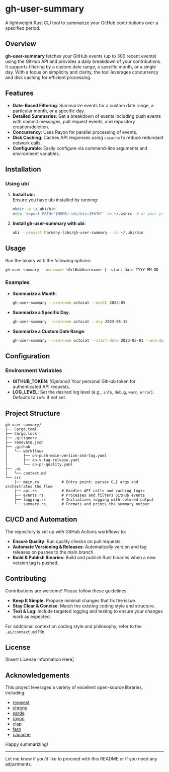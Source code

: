 # gh-user-summary

A lightweight Rust CLI tool to summarize your GitHub contributions over a specified period.

## Overview

**gh-user-summary** fetches your GitHub events (up to 300 recent events) using the GitHub API and provides a daily breakdown of your contributions. It supports filtering by a custom date range, a specific month, or a single day. With a focus on simplicity and clarity, the tool leverages concurrency and disk caching for efficient processing.

## Features

- **Date-Based Filtering**: Summarize events for a custom date range, a particular month, or a specific day.
- **Detailed Summaries**: Get a breakdown of events including push events with commit messages, pull request events, and repository creation/deletion.
- **Concurrency**: Uses Rayon for parallel processing of events.
- **Disk Caching**: Caches API responses using `cacache` to reduce redundant network calls.
- **Configurable**: Easily configure via command-line arguments and environment variables.

## Installation

### Using ubi

1. **Install ubi:**  
   Ensure you have ubi installed by running:
   ```bash
   mkdir -p ~/.ubi/bin
   echo 'export PATH="$HOME/.ubi/bin:$PATH"' >> ~/.zshrc  # or your preferred shell profile
   ```
2. **Install gh-user-summary with ubi:**  
   ```bash
   ubi --project harmony-labs/gh-user-summary --in ~/.ubi/bin

## Usage

Run the binary with the following options:

```bash
gh-user-summary --username <GitHubUsername> [--start-date YYYY-MM-DD --end-date YYYY-MM-DD | --month YYYY-MM | --day YYYY-MM-DD]
```

### Examples

- **Summarize a Month**:

  ```bash
  gh-user-summary --username octocat --month 2023-05
  ```

- **Summarize a Specific Day**:

  ```bash
  gh-user-summary --username octocat --day 2023-05-15
  ```

- **Summarize a Custom Date Range**:

  ```bash
  gh-user-summary --username octocat --start-date 2023-05-01 --end-date 2023-05-31
  ```

## Configuration

### Environment Variables

- **GITHUB_TOKEN**: _(Optional)_ Your personal GitHub token for authenticated API requests.
- **LOG_LEVEL**: Set the desired log level (e.g., `info`, `debug`, `warn`, `error`). Defaults to `info` if not set.

## Project Structure

```
gh-user-summary/
├── Cargo.toml
├── Cargo.lock
├── .gitignore
├── renovate.json
├── .github
│   └── workflows
│       ├── on-push-main-version-and-tag.yaml
│       ├── on-v-tag-release.yaml
│       └── on-pr-quality.yaml
├── .ai
│   └── context.md
└── src
    ├── main.rs          # Entry point: parses CLI args and orchestrates the flow
    ├── api.rs           # Handles API calls and caching logic
    ├── events.rs        # Processes and filters GitHub events
    ├── logging.rs       # Initializes logging with colored output
    └── summary.rs       # Formats and prints the summary output
```

## CI/CD and Automation

The repository is set up with GitHub Actions workflows to:

- **Ensure Quality**: Run quality checks on pull requests.
- **Automate Versioning & Releases**: Automatically version and tag releases on pushes to the main branch.
- **Build & Publish Binaries**: Build and publish Rust binaries when a new version tag is pushed.

## Contributing

Contributions are welcome! Please follow these guidelines:

- **Keep It Simple**: Propose minimal changes that fix the issue.
- **Stay Clear & Concise**: Match the existing coding style and structure.
- **Test & Log**: Include targeted logging and testing to ensure your changes work as expected.

For additional context on coding style and philosophy, refer to the `.ai/context.md` file.

## License

[Insert License Information Here]

## Acknowledgements

This project leverages a variety of excellent open-source libraries, including:
- [reqwest](https://github.com/seanmonstar/reqwest)
- [chrono](https://github.com/chronotope/chrono)
- [serde](https://serde.rs)
- [rayon](https://github.com/rayon-rs/rayon)
- [clap](https://github.com/clap-rs/clap)
- [fern](https://github.com/daboross/fern)
- [cacache](https://github.com/zkat/cacache)

Happy summarizing!

---

Let me know if you’d like to proceed with this README or if you need any adjustments.
